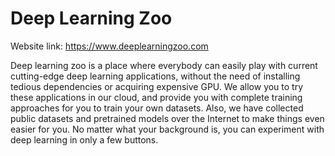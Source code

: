 # Deep Learning Zoo
Website link: https://www.deeplearningzoo.com

Deep learning zoo is a place where everybody can easily play with current cutting-edge deep learning applications, 
without the need of installing tedious dependencies or acquiring expensive GPU. We allow you to try these applications in our cloud, 
and provide you with complete training approaches for you to train your own datasets. Also, we have collected public datasets and 
pretrained models over the Internet to make things even easier for you. No matter what your background is, 
you can experiment with deep learning in only a few buttons.
